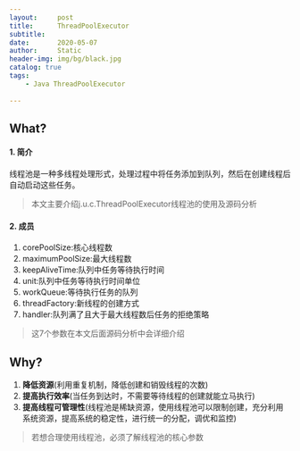 ```yaml
---
layout:     post
title:      ThreadPoolExecutor
subtitle:   
date:       2020-05-07
author:     Static
header-img: img/bg/black.jpg
catalog: true
tags:
    - Java ThreadPoolExecutor
    
---
```

## What?
#### 1. 简介
线程池是一种多线程处理形式，处理过程中将任务添加到队列，然后在创建线程后自动启动这些任务。

> 本文主要介绍j.u.c.ThreadPoolExecutor线程池的使用及源码分析

#### 2. 成员
1. corePoolSize:核心线程数
2. maximumPoolSize:最大线程数
3. keepAliveTime:队列中任务等待执行时间
4. unit:队列中任务等待执行时间单位
5. workQueue:等待执行任务的队列
6. threadFactory:新线程的创建方式
7. handler:队列满了且大于最大线程数后任务的拒绝策略

> 这7个参数在本文后面源码分析中会详细介绍

## Why?
1. **降低资源**(利用重复机制，降低创建和销毁线程的次数)
2. **提高执行效率**(当任务到达时，不需要等待线程的创建就能立马执行)
3. **提高线程可管理性**(线程池是稀缺资源，使用线程池可以限制创建，充分利用系统资源，提高系统的稳定性，进行统一的分配，调优和监控)

> 若想合理使用线程池，必须了解线程池的核心参数
